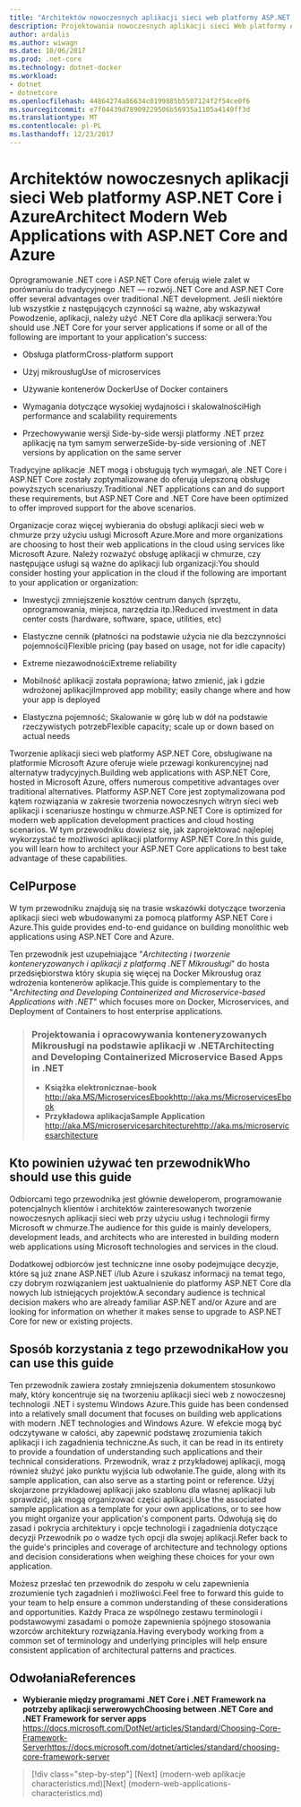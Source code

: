 ```yaml
---
title: "Architektów nowoczesnych aplikacji sieci web platformy ASP.NET Core i Azure"
description: Projektowania nowoczesnych aplikacji sieci Web platformy ASP.NET Core i Azure | wprowadzenie
author: ardalis
ms.author: wiwagn
ms.date: 10/06/2017
ms.prod: .net-core
ms.technology: dotnet-docker
ms.workload:
- dotnet
- dotnetcore
ms.openlocfilehash: 44864274a86634c0199885b5507124f2f54ce0f6
ms.sourcegitcommit: e7f04439d78909229506b56935a1105a4149ff3d
ms.translationtype: MT
ms.contentlocale: pl-PL
ms.lasthandoff: 12/23/2017
---
```

# <a name="architect-modern-web-applications-with-aspnet-core-and-azure"></a><span data-ttu-id="23a25-103">Architektów nowoczesnych aplikacji sieci Web platformy ASP.NET Core i Azure</span><span class="sxs-lookup"><span data-stu-id="23a25-103">Architect Modern Web Applications with ASP.NET Core and Azure</span></span>

<span data-ttu-id="23a25-104">Oprogramowanie .NET core i ASP.NET Core oferują wiele zalet w porównaniu do tradycyjnego .NET — rozwój.</span><span class="sxs-lookup"><span data-stu-id="23a25-104">.NET Core and ASP.NET Core offer several advantages over traditional .NET development.</span></span> <span data-ttu-id="23a25-105">Jeśli niektóre lub wszystkie z następujących czynności są ważne, aby wskazywał Powodzenie, aplikacji, należy użyć .NET Core dla aplikacji serwera:</span><span class="sxs-lookup"><span data-stu-id="23a25-105">You should use .NET Core for your server applications if some or all of the following are important to your application's success:</span></span>

-   <span data-ttu-id="23a25-106">Obsługa platform</span><span class="sxs-lookup"><span data-stu-id="23a25-106">Cross-platform support</span></span>

-   <span data-ttu-id="23a25-107">Użyj mikrousług</span><span class="sxs-lookup"><span data-stu-id="23a25-107">Use of microservices</span></span>

-   <span data-ttu-id="23a25-108">Używanie kontenerów Docker</span><span class="sxs-lookup"><span data-stu-id="23a25-108">Use of Docker containers</span></span>

-   <span data-ttu-id="23a25-109">Wymagania dotyczące wysokiej wydajności i skalowalności</span><span class="sxs-lookup"><span data-stu-id="23a25-109">High performance and scalability requirements</span></span>

-   <span data-ttu-id="23a25-110">Przechowywanie wersji Side-by-side wersji platformy .NET przez aplikację na tym samym serwerze</span><span class="sxs-lookup"><span data-stu-id="23a25-110">Side-by-side versioning of .NET versions by application on the same server</span></span>

<span data-ttu-id="23a25-111">Tradycyjne aplikacje .NET mogą i obsługują tych wymagań, ale .NET Core i ASP.NET Core zostały zoptymalizowane do oferują ulepszoną obsługę powyższych scenariuszy.</span><span class="sxs-lookup"><span data-stu-id="23a25-111">Traditional .NET applications can and do support these requirements, but ASP.NET Core and .NET Core have been optimized to offer improved support for the above scenarios.</span></span>

<span data-ttu-id="23a25-112">Organizacje coraz więcej wybierania do obsługi aplikacji sieci web w chmurze przy użyciu usługi Microsoft Azure.</span><span class="sxs-lookup"><span data-stu-id="23a25-112">More and more organizations are choosing to host their web applications in the cloud using services like Microsoft Azure.</span></span> <span data-ttu-id="23a25-113">Należy rozważyć obsługę aplikacji w chmurze, czy następujące usługi są ważne do aplikacji lub organizacji:</span><span class="sxs-lookup"><span data-stu-id="23a25-113">You should consider hosting your application in the cloud if the following are important to your application or organization:</span></span>

-   <span data-ttu-id="23a25-114">Inwestycji zmniejszenie kosztów centrum danych (sprzętu, oprogramowania, miejsca, narzędzia itp.)</span><span class="sxs-lookup"><span data-stu-id="23a25-114">Reduced investment in data center costs (hardware, software, space, utilities, etc)</span></span>

-   <span data-ttu-id="23a25-115">Elastyczne cennik (płatności na podstawie użycia nie dla bezczynności pojemności)</span><span class="sxs-lookup"><span data-stu-id="23a25-115">Flexible pricing (pay based on usage, not for idle capacity)</span></span>

-   <span data-ttu-id="23a25-116">Extreme niezawodności</span><span class="sxs-lookup"><span data-stu-id="23a25-116">Extreme reliability</span></span>

-   <span data-ttu-id="23a25-117">Mobilność aplikacji została poprawiona; łatwo zmienić, jak i gdzie wdrożonej aplikacji</span><span class="sxs-lookup"><span data-stu-id="23a25-117">Improved app mobility; easily change where and how your app is deployed</span></span>

-   <span data-ttu-id="23a25-118">Elastyczna pojemność; Skalowanie w górę lub w dół na podstawie rzeczywistych potrzeb</span><span class="sxs-lookup"><span data-stu-id="23a25-118">Flexible capacity; scale up or down based on actual needs</span></span>

<span data-ttu-id="23a25-119">Tworzenie aplikacji sieci web platformy ASP.NET Core, obsługiwane na platformie Microsoft Azure oferuje wiele przewagi konkurencyjnej nad alternatyw tradycyjnych.</span><span class="sxs-lookup"><span data-stu-id="23a25-119">Building web applications with ASP.NET Core, hosted in Microsoft Azure, offers numerous competitive advantages over traditional alternatives.</span></span> <span data-ttu-id="23a25-120">Platformy ASP.NET Core jest zoptymalizowana pod kątem rozwiązania w zakresie tworzenia nowoczesnych witryn sieci web aplikacji i scenariusze hostingu w chmurze.</span><span class="sxs-lookup"><span data-stu-id="23a25-120">ASP.NET Core is optimized for modern web application development practices and cloud hosting scenarios.</span></span> <span data-ttu-id="23a25-121">W tym przewodniku dowiesz się, jak zaprojektować najlepiej wykorzystać te możliwości aplikacji platformy ASP.NET Core.</span><span class="sxs-lookup"><span data-stu-id="23a25-121">In this guide, you will learn how to architect your ASP.NET Core applications to best take advantage of these capabilities.</span></span>

## <a name="purpose"></a><span data-ttu-id="23a25-122">Cel</span><span class="sxs-lookup"><span data-stu-id="23a25-122">Purpose</span></span>

<span data-ttu-id="23a25-123">W tym przewodniku znajdują się na trasie wskazówki dotyczące tworzenia aplikacji sieci web wbudowanymi za pomocą platformy ASP.NET Core i Azure.</span><span class="sxs-lookup"><span data-stu-id="23a25-123">This guide provides end-to-end guidance on building monolithic web applications using ASP.NET Core and Azure.</span></span>

<span data-ttu-id="23a25-124">Ten przewodnik jest uzupełniające "*Architecting i tworzenie konteneryzowanych i aplikacji z platformą .NET Mikrousługi*" do hosta przedsiębiorstwa który skupia się więcej na Docker Mikrousług oraz wdrożenia kontenerów aplikacje.</span><span class="sxs-lookup"><span data-stu-id="23a25-124">This guide is complementary to the "*Architecting and Developing Containerized and Microservice-based Applications with .NET*" which focuses more on Docker, Microservices, and Deployment of Containers to host enterprise applications.</span></span>

> ### <a name="architecting-and-developing-containerized-microservice-based-apps-in-net"></a><span data-ttu-id="23a25-125">Projektowania i opracowywania konteneryzowanych Mikrousługi na podstawie aplikacji w .NET</span><span class="sxs-lookup"><span data-stu-id="23a25-125">Architecting and Developing Containerized Microservice Based Apps in .NET</span></span>
> - <span data-ttu-id="23a25-126">**Książka elektroniczna**</span><span class="sxs-lookup"><span data-stu-id="23a25-126">**e-book**</span></span>  
> <span data-ttu-id="23a25-127"><http://aka.MS/MicroservicesEbook></span><span class="sxs-lookup"><span data-stu-id="23a25-127"><http://aka.ms/MicroservicesEbook></span></span>
> - <span data-ttu-id="23a25-128">**Przykładowa aplikacja**</span><span class="sxs-lookup"><span data-stu-id="23a25-128">**Sample Application**</span></span>  
> <span data-ttu-id="23a25-129"><http://aka.MS/microservicesarchitecture></span><span class="sxs-lookup"><span data-stu-id="23a25-129"><http://aka.ms/microservicesarchitecture></span></span>

## <a name="who-should-use-this-guide"></a><span data-ttu-id="23a25-130">Kto powinien używać ten przewodnik</span><span class="sxs-lookup"><span data-stu-id="23a25-130">Who should use this guide</span></span>

<span data-ttu-id="23a25-131">Odbiorcami tego przewodnika jest głównie deweloperom, programowanie potencjalnych klientów i architektów zainteresowanych tworzenie nowoczesnych aplikacji sieci web przy użyciu usług i technologii firmy Microsoft w chmurze.</span><span class="sxs-lookup"><span data-stu-id="23a25-131">The audience for this guide is mainly developers, development leads, and architects who are interested in building modern web applications using Microsoft technologies and services in the cloud.</span></span>

<span data-ttu-id="23a25-132">Dodatkowej odbiorców jest techniczne inne osoby podejmujące decyzje, które są już znane ASP.NET i/lub Azure i szukasz informacji na temat tego, czy dobrym rozwiązaniem jest uaktualnienie do platformy ASP.NET Core dla nowych lub istniejących projektów.</span><span class="sxs-lookup"><span data-stu-id="23a25-132">A secondary audience is technical decision makers who are already familiar ASP.NET and/or Azure and are looking for information on whether it makes sense to upgrade to ASP.NET Core for new or existing projects.</span></span>

## <a name="how-you-can-use-this-guide"></a><span data-ttu-id="23a25-133">Sposób korzystania z tego przewodnika</span><span class="sxs-lookup"><span data-stu-id="23a25-133">How you can use this guide</span></span>

<span data-ttu-id="23a25-134">Ten przewodnik zawiera zostały zmniejszenia dokumentem stosunkowo mały, który koncentruje się na tworzeniu aplikacji sieci web z nowoczesnej technologii .NET i systemu Windows Azure.</span><span class="sxs-lookup"><span data-stu-id="23a25-134">This guide has been condensed into a relatively small document that focuses on building web applications with modern .NET technologies and Windows Azure.</span></span> <span data-ttu-id="23a25-135">W efekcie mogą być odczytywane w całości, aby zapewnić podstawę zrozumienia takich aplikacji i ich zagadnienia techniczne.</span><span class="sxs-lookup"><span data-stu-id="23a25-135">As such, it can be read in its entirety to provide a foundation of understanding such applications and their technical considerations.</span></span> <span data-ttu-id="23a25-136">Przewodnik, wraz z przykładowej aplikacji, mogą również służyć jako punktu wyjścia lub odwołanie.</span><span class="sxs-lookup"><span data-stu-id="23a25-136">The guide, along with its sample application, can also serve as a starting point or reference.</span></span> <span data-ttu-id="23a25-137">Użyj skojarzone przykładowej aplikacji jako szablonu dla własnej aplikacji lub sprawdzić, jak mogą organizować części aplikacji.</span><span class="sxs-lookup"><span data-stu-id="23a25-137">Use the associated sample application as a template for your own applications, or to see how you might organize your application's component parts.</span></span> <span data-ttu-id="23a25-138">Odwołują się do zasad i pokrycia architektury i opcje technologii i zagadnienia dotyczące decyzji Przewodnik po o wadze tych opcji dla swojej aplikacji.</span><span class="sxs-lookup"><span data-stu-id="23a25-138">Refer back to the guide's principles and coverage of architecture and technology options and decision considerations when weighing these choices for your own application.</span></span>

<span data-ttu-id="23a25-139">Możesz przesłać ten przewodnik do zespołu w celu zapewnienia zrozumienie tych zagadnień i możliwości.</span><span class="sxs-lookup"><span data-stu-id="23a25-139">Feel free to forward this guide to your team to help ensure a common understanding of these considerations and opportunities.</span></span> <span data-ttu-id="23a25-140">Każdy Praca ze wspólnego zestawu terminologii i podstawowymi zasadami o pomoże zapewnienia spójnego stosowania wzorców architektury rozwiązania.</span><span class="sxs-lookup"><span data-stu-id="23a25-140">Having everybody working from a common set of terminology and underlying principles will help ensure consistent application of architectural patterns and practices.</span></span>

## <a name="references"></a><span data-ttu-id="23a25-141">Odwołania</span><span class="sxs-lookup"><span data-stu-id="23a25-141">References</span></span>
- <span data-ttu-id="23a25-142">**Wybieranie między programami .NET Core i .NET Framework na potrzeby aplikacji serwerowych**</span><span class="sxs-lookup"><span data-stu-id="23a25-142">**Choosing between .NET Core and .NET Framework for server apps**</span></span>  
<span data-ttu-id="23a25-143"><https://docs.microsoft.com/DotNet/articles/Standard/Choosing-Core-Framework-Server></span><span class="sxs-lookup"><span data-stu-id="23a25-143"><https://docs.microsoft.com/dotnet/articles/standard/choosing-core-framework-server></span></span>

>[!div class="step-by-step"]
<span data-ttu-id="23a25-144">[Next] (modern-web aplikacje characteristics.md)</span><span class="sxs-lookup"><span data-stu-id="23a25-144">[Next] (modern-web-applications-characteristics.md)</span></span>
